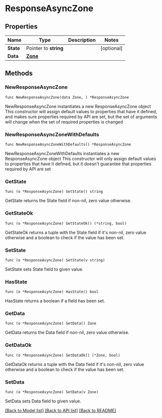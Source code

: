 # ResponseAsyncZone

## Properties

Name | Type | Description | Notes
------------ | ------------- | ------------- | -------------
**State** | Pointer to **string** |  | [optional] 
**Data** | [**Zone**](Zone.md) |  | 

## Methods

### NewResponseAsyncZone

`func NewResponseAsyncZone(data Zone, ) *ResponseAsyncZone`

NewResponseAsyncZone instantiates a new ResponseAsyncZone object
This constructor will assign default values to properties that have it defined,
and makes sure properties required by API are set, but the set of arguments
will change when the set of required properties is changed

### NewResponseAsyncZoneWithDefaults

`func NewResponseAsyncZoneWithDefaults() *ResponseAsyncZone`

NewResponseAsyncZoneWithDefaults instantiates a new ResponseAsyncZone object
This constructor will only assign default values to properties that have it defined,
but it doesn't guarantee that properties required by API are set

### GetState

`func (o *ResponseAsyncZone) GetState() string`

GetState returns the State field if non-nil, zero value otherwise.

### GetStateOk

`func (o *ResponseAsyncZone) GetStateOk() (*string, bool)`

GetStateOk returns a tuple with the State field if it's non-nil, zero value otherwise
and a boolean to check if the value has been set.

### SetState

`func (o *ResponseAsyncZone) SetState(v string)`

SetState sets State field to given value.

### HasState

`func (o *ResponseAsyncZone) HasState() bool`

HasState returns a boolean if a field has been set.

### GetData

`func (o *ResponseAsyncZone) GetData() Zone`

GetData returns the Data field if non-nil, zero value otherwise.

### GetDataOk

`func (o *ResponseAsyncZone) GetDataOk() (*Zone, bool)`

GetDataOk returns a tuple with the Data field if it's non-nil, zero value otherwise
and a boolean to check if the value has been set.

### SetData

`func (o *ResponseAsyncZone) SetData(v Zone)`

SetData sets Data field to given value.



[[Back to Model list]](../README.md#documentation-for-models) [[Back to API list]](../README.md#documentation-for-api-endpoints) [[Back to README]](../README.md)


